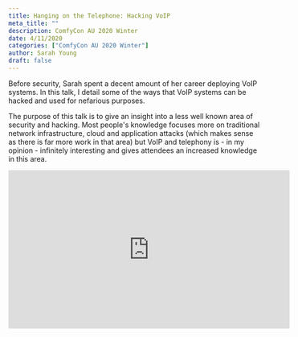 ```yaml
---
title: Hanging on the Telephone: Hacking VoIP
meta_title: ""
description: ComfyCon AU 2020 Winter
date: 4/11/2020
categories: ["ComfyCon AU 2020 Winter"]
author: Sarah Young
draft: false
---
```

Before security, Sarah spent a decent amount of her career deploying VoIP systems. In this talk, I detail some of the ways that VoIP systems can be hacked and used for nefarious purposes. 

The purpose of this talk is to give an insight into a less well known area of security and hacking. Most people's knowledge focuses more on traditional network infrastructure, cloud and application attacks (which makes sense as there is far more work in that area) but VoIP and telephony is - in my opinion - infinitely interesting and gives attendees an increased knowledge in this area.

<iframe width="560" height="315" src="https://www.youtube.com/embed/N6AzG3uyuA0?si=k8FCJZW6DIH0zbZN" title="YouTube video player" frameborder="0" allow="accelerometer; autoplay; clipboard-write; encrypted-media; gyroscope; picture-in-picture; web-share" allowfullscreen></iframe>